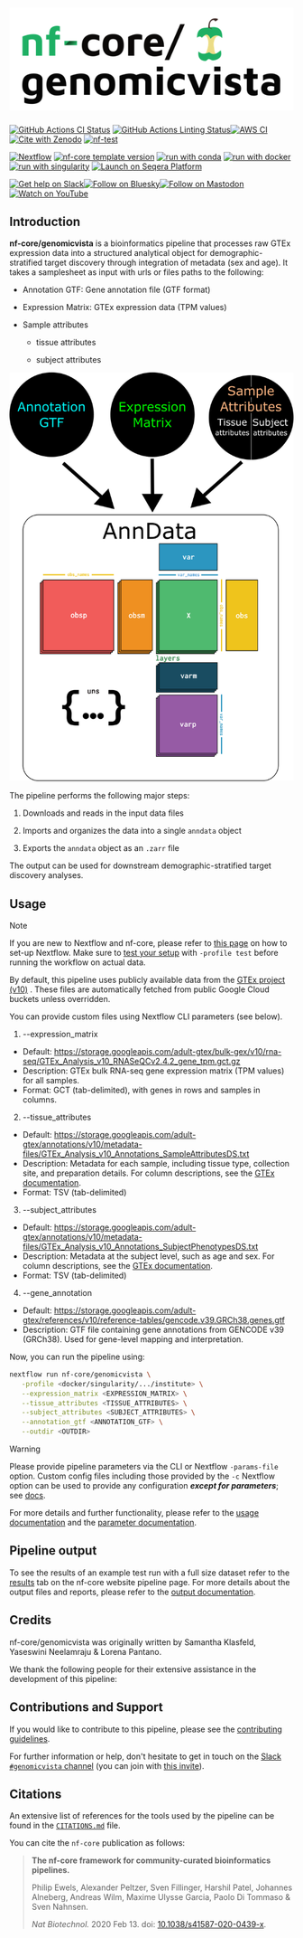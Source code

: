 <h1>
  <picture>
    <source media="(prefers-color-scheme: dark)" srcset="docs/images/nf-core-genomicvista_logo_dark.png">
    <img alt="nf-core/genomicvista" src="docs/images/nf-core-genomicvista_logo_light.png">
  </picture>
</h1>

[![GitHub Actions CI Status](https://github.com/nf-core/genomicvista/actions/workflows/nf-test.yml/badge.svg)](https://github.com/nf-core/genomicvista/actions/workflows/nf-test.yml)
[![GitHub Actions Linting Status](https://github.com/nf-core/genomicvista/actions/workflows/linting.yml/badge.svg)](https://github.com/nf-core/genomicvista/actions/workflows/linting.yml)[![AWS CI](https://img.shields.io/badge/CI%20tests-full%20size-FF9900?labelColor=000000&logo=Amazon%20AWS)](https://nf-co.re/genomicvista/results)[![Cite with Zenodo](http://img.shields.io/badge/DOI-10.5281/zenodo.XXXXXXX-1073c8?labelColor=000000)](https://doi.org/10.5281/zenodo.XXXXXXX)
[![nf-test](https://img.shields.io/badge/unit_tests-nf--test-337ab7.svg)](https://www.nf-test.com)

[![Nextflow](https://img.shields.io/badge/version-%E2%89%A524.10.5-green?style=flat&logo=nextflow&logoColor=white&color=%230DC09D&link=https%3A%2F%2Fnextflow.io)](https://www.nextflow.io/)
[![nf-core template version](https://img.shields.io/badge/nf--core_template-3.3.2-green?style=flat&logo=nfcore&logoColor=white&color=%2324B064&link=https%3A%2F%2Fnf-co.re)](https://github.com/nf-core/tools/releases/tag/3.3.2)
[![run with conda](http://img.shields.io/badge/run%20with-conda-3EB049?labelColor=000000&logo=anaconda)](https://docs.conda.io/en/latest/)
[![run with docker](https://img.shields.io/badge/run%20with-docker-0db7ed?labelColor=000000&logo=docker)](https://www.docker.com/)
[![run with singularity](https://img.shields.io/badge/run%20with-singularity-1d355c.svg?labelColor=000000)](https://sylabs.io/docs/)
[![Launch on Seqera Platform](https://img.shields.io/badge/Launch%20%F0%9F%9A%80-Seqera%20Platform-%234256e7)](https://cloud.seqera.io/launch?pipeline=https://github.com/nf-core/genomicvista)

[![Get help on Slack](http://img.shields.io/badge/slack-nf--core%20%23genomicvista-4A154B?labelColor=000000&logo=slack)](https://nfcore.slack.com/channels/genomicvista)[![Follow on Bluesky](https://img.shields.io/badge/bluesky-%40nf__core-1185fe?labelColor=000000&logo=bluesky)](https://bsky.app/profile/nf-co.re)[![Follow on Mastodon](https://img.shields.io/badge/mastodon-nf__core-6364ff?labelColor=FFFFFF&logo=mastodon)](https://mstdn.science/@nf_core)[![Watch on YouTube](http://img.shields.io/badge/youtube-nf--core-FF0000?labelColor=000000&logo=youtube)](https://www.youtube.com/c/nf-core)

## Introduction



<!-- TODO nf-core:
   Complete this sentence with a 2-3 sentence summary of what types of data the pipeline ingests, a brief overview of the
   major pipeline sections and the types of output it produces. You're giving an overview to someone new
   to nf-core here, in 15-20 seconds. For an example, see https://github.com/nf-core/rnaseq/blob/master/README.md#introduction
-->

**nf-core/genomicvista** is a bioinformatics pipeline that processes raw GTEx expression data into a structured analytical object for demographic-stratified target discovery through integration of metadata (sex and age). It takes a samplesheet as input with urls or files paths to the following:


* Annotation GTF: Gene annotation file (GTF format)

* Expression Matrix: GTEx expression data (TPM values)

* Sample attributes 

  - tissue attributes

  - subject attributes

<!-- TODO nf-core: Include a figure that guides the user through the major workflow steps. Many nf-core
     workflows use the "tube map" design for that. See https://nf-co.re/docs/guidelines/graphic_design/workflow_diagrams#examples for examples.   -->



![nf-core/genomicvista pipeline overview](images/genomicVistaWorkflow.png)
<!-- TODO nf-core: Fill in short bullet-pointed list of the default steps in the pipeline -->

The pipeline performs the following major steps:

1. Downloads and reads in the input data files

2. Imports and organizes the data into a single `anndata` object

3. Exports the `anndata` object as an `.zarr` file 

The output can be used for downstream demographic-stratified target discovery analyses.

## Usage

> [!NOTE]
> If you are new to Nextflow and nf-core, please refer to [this page](https://nf-co.re/docs/usage/installation) on how to set-up Nextflow. Make sure to [test your setup](https://nf-co.re/docs/usage/introduction#how-to-run-a-pipeline) with `-profile test` before running the workflow on actual data.


<!-- TODO nf-core: Describe the minimum required steps to execute the pipeline, e.g. how to prepare samplesheets.
     Explain what rows and columns represent. For instance (please edit as appropriate):

First, prepare a samplesheet with your input data that looks as follows:

`samplesheet.csv`:

```csv
sample,fastq_1,fastq_2
CONTROL_REP1,AEG588A1_S1_L002_R1_001.fastq.gz,AEG588A1_S1_L002_R2_001.fastq.gz
```

Each row represents a fastq file (single-end) or a pair of fastq files (paired end).

-->

By default, this pipeline uses publicly available data from the [GTEx project (v10)](https://www.gtexportal.org/home/downloads/adult-gtex)
. These files are automatically fetched from public Google Cloud buckets unless overridden.

You can provide custom files using Nextflow CLI parameters (see below).

1. --expression_matrix
  * Default: https://storage.googleapis.com/adult-gtex/bulk-gex/v10/rna-seq/GTEx_Analysis_v10_RNASeQCv2.4.2_gene_tpm.gct.gz
  * Description: GTEx bulk RNA-seq gene expression matrix (TPM values) for all samples.
  * Format: GCT (tab-delimited), with genes in rows and samples in columns.
2. --tissue_attributes
  * Default: https://storage.googleapis.com/adult-gtex/annotations/v10/metadata-files/GTEx_Analysis_v10_Annotations_SampleAttributesDS.txt
  * Description: Metadata for each sample, including tissue type, collection site, and preparation details. For column descriptions, see the [GTEx documentation](https://storage.googleapis.com/adult-gtex/annotations/v10/metadata-files/GTEx_Analysis_v10_Annotations_SampleAttributesDD.xlsx).
  * Format: TSV (tab-delimited)
3. --subject_attributes
  * Default: https://storage.googleapis.com/adult-gtex/annotations/v10/metadata-files/GTEx_Analysis_v10_Annotations_SubjectPhenotypesDS.txt
  * Description: Metadata at the subject level, such as age and sex. For column descriptions, see the [GTEx documentation](https://storage.googleapis.com/adult-gtex/annotations/v10/metadata-files/GTEx_Analysis_v10_Annotations_SubjectPhenotypesDD.xlsx).
  * Format: TSV (tab-delimited)
4. --gene_annotation
  * Default: https://storage.googleapis.com/adult-gtex/references/v10/reference-tables/gencode.v39.GRCh38.genes.gtf
  * Description: GTF file containing gene annotations from GENCODE v39 (GRCh38). Used for gene-level mapping and interpretation.

Now, you can run the pipeline using:

<!-- TODO nf-core: update the following command to include all required parameters for a minimal example -->

```bash
nextflow run nf-core/genomicvista \
   -profile <docker/singularity/.../institute> \
   --expression_matrix <EXPRESSION_MATRIX> \
   --tissue_attributes <TISSUE_ATTRIBUTES> \
   --subject_attributes <SUBJECT_ATTRIBUTES> \
   --annotation_gtf <ANNOTATION_GTF> \
   --outdir <OUTDIR>
```

> [!WARNING]
> Please provide pipeline parameters via the CLI or Nextflow `-params-file` option. Custom config files including those provided by the `-c` Nextflow option can be used to provide any configuration _**except for parameters**_; see [docs](https://nf-co.re/docs/usage/getting_started/configuration#custom-configuration-files).

For more details and further functionality, please refer to the [usage documentation](https://nf-co.re/genomicvista/usage) and the [parameter documentation](https://nf-co.re/genomicvista/parameters).

## Pipeline output

To see the results of an example test run with a full size dataset refer to the [results](https://nf-co.re/genomicvista/results) tab on the nf-core website pipeline page.
For more details about the output files and reports, please refer to the
[output documentation](https://nf-co.re/genomicvista/output).

## Credits

nf-core/genomicvista was originally written by Samantha Klasfeld, Yaseswini Neelamraju & Lorena Pantano.

We thank the following people for their extensive assistance in the development of this pipeline:

<!-- TODO nf-core: If applicable, make list of people who have also contributed -->

## Contributions and Support

If you would like to contribute to this pipeline, please see the [contributing guidelines](.github/CONTRIBUTING.md).

For further information or help, don't hesitate to get in touch on the [Slack `#genomicvista` channel](https://nfcore.slack.com/channels/genomicvista) (you can join with [this invite](https://nf-co.re/join/slack)).

## Citations

<!-- TODO nf-core: Add citation for pipeline after first release. Uncomment lines below and update Zenodo doi and badge at the top of this file. -->
<!-- If you use nf-core/genomicvista for your analysis, please cite it using the following doi: [10.5281/zenodo.XXXXXX](https://doi.org/10.5281/zenodo.XXXXXX) -->

<!-- TODO nf-core: Add bibliography of tools and data used in your pipeline -->

An extensive list of references for the tools used by the pipeline can be found in the [`CITATIONS.md`](CITATIONS.md) file.

You can cite the `nf-core` publication as follows:

> **The nf-core framework for community-curated bioinformatics pipelines.**
>
> Philip Ewels, Alexander Peltzer, Sven Fillinger, Harshil Patel, Johannes Alneberg, Andreas Wilm, Maxime Ulysse Garcia, Paolo Di Tommaso & Sven Nahnsen.
>
> _Nat Biotechnol._ 2020 Feb 13. doi: [10.1038/s41587-020-0439-x](https://dx.doi.org/10.1038/s41587-020-0439-x).
